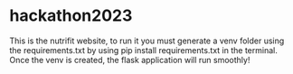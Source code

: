 # hackathon2023

This is the nutrifit website, to run it you must generate a venv folder using the requirements.txt by using pip install requirements.txt in the terminal. Once the venv is created, the flask application will run smoothly!
